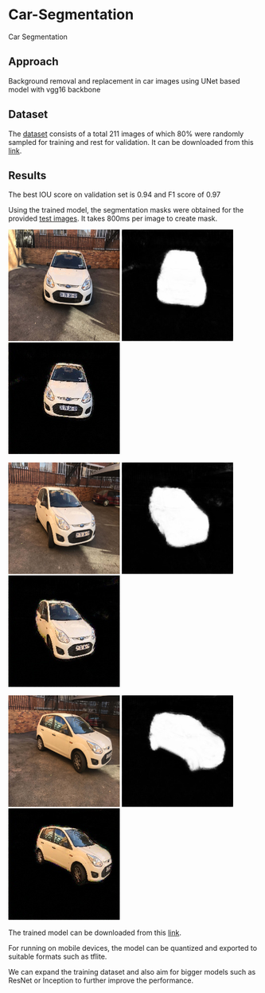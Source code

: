 # Car-Segmentation
Car Segmentation

## Approach
Background removal and replacement in car images using UNet based model with vgg16 backbone

## Dataset
The [dataset](https://www.kaggle.com/intelecai/car-segmentation) consists of a total 211 images of which 80% were randomly sampled for training and rest for validation. It can be downloaded from this [link](https://drive.google.com/drive/folders/1loCOd2kj0crBpsyhHzJ6ONZchQnS1-xt?usp=sharing).

## Results
The best IOU score on validation set is 0.94 and F1 score of 0.97

Using the trained model, the segmentation masks were obtained for the provided [test images](data/Testimages/). It takes 800ms per image to create mask.

<img src= "https://github.com/ashimajain2595/Car-Segmentation/blob/main/data/Testimages/view1.jpeg" width="224" height="224"> ![](data/Testimages/view1_mask.jpeg) ![](data/Testimages/view1_masked.jpeg)

<img src= "https://github.com/ashimajain2595/Car-Segmentation/blob/main/data/Testimages/view5.jpeg" width="224" height="224"> ![](data/Testimages/view5_mask.jpeg) ![](data/Testimages/view5_masked.jpeg)

<img src= "https://github.com/ashimajain2595/Car-Segmentation/blob/main/data/Testimages/view10.jpeg" width="224" height="224"> ![](data/Testimages/view10_mask.jpeg) ![](data/Testimages/view10_masked.jpeg)

The trained model can be downloaded from this [link](https://drive.google.com/file/d/1lE_WcXivFuUVng_8nlM8aBssTi4CtRFb/view?usp=sharing).


For running on mobile devices, the model can be quantized and exported to suitable formats such as tflite.

We can expand the training dataset and also aim for bigger models such as ResNet or Inception to further improve the performance.
